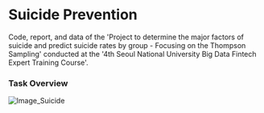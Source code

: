 # Suicide Prevention
Code, report, and data of the 'Project to determine the major factors of suicide and predict suicide rates by group - Focusing on the Thompson Sampling' conducted at the '4th Seoul National University Big Data Fintech Expert Training Course'.


### Task Overview
![Image_Suicide](https://user-images.githubusercontent.com/89120612/215261039-7b862bfe-96ba-4c3a-95a3-c3f2bc762954.png)
